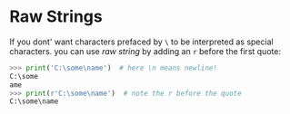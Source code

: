 # Raw Strings

If you dont' want characters prefaced by `\` to be interpreted as special characters. you can use *raw string* by adding an `r` before the first quote:

```py
>>> print('C:\some\name')  # here \n means newline!
C:\some
ame
>>> print(r'C:\some\name')  # note the r before the quote
C:\some\name
```